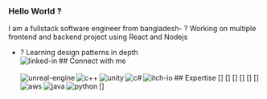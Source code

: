 ### Hello World ?
I am a fullstack software engineer from bangladesh- ? Working on multiple frontend and backend project using React and Nodejs
- ? Learning design patterns in depth
<br>## Connect with me[<img align="left" alt="linked-in" src="https://img.shields.io/badge/linkedin-%230077B5.svg?&style=for-the-badge&logo=linkedin&logoColor=white" />](https://www.linkedin.com/in/mateusz-salach1/)
<br><br>## Expertise
[<img align="left" alt="unreal-engine" src="https://img.shields.io/badge/unrealengine-%23313131.svg?style=for-the-badge&logo=unrealengine&logoColor=white" />]
[<img align="left" alt="c++" src="https://img.shields.io/badge/c++-%2300599C.svg?style=for-the-badge&logo=c%2B%2B&logoColor=white" />]
[<img align="left" alt="unity" src="https://img.shields.io/badge/unity-%23000000.svg?style=for-the-badge&logo=unity&logoColor=white" />]
[<img align="left" alt="c#" src="https://img.shields.io/badge/c%23-%23239120.svg?style=for-the-badge&logo=c-sharp&logoColor=white" />]
[<img align="left" alt="itch-io" src="https://img.shields.io/badge/Itch-%23FF0B34.svg?style=for-the-badge&logo=Itch.io&logoColor=white" />](https://salach-malejkum.itch.io/)
[<img align="left" alt="aws" src="https://img.shields.io/badge/AWS-%23FF9900.svg?style=for-the-badge&logo=amazon-aws&logoColor=white" />]
[<img align="left" alt="java" src="https://img.shields.io/badge/java-%23ED8B00.svg?style=for-the-badge&logo=openjdk&logoColor=white" />]
[<img align="left" alt="python" src="https://img.shields.io/badge/python-3670A0?style=for-the-badge&logo=python&logoColor=ffdd54" />]
